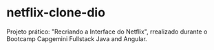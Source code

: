 # netflix-clone-dio
Projeto prático: "Recriando a Interface do Netflix", rrealizado durante o Bootcamp Capgemini Fullstack Java and Angular.

